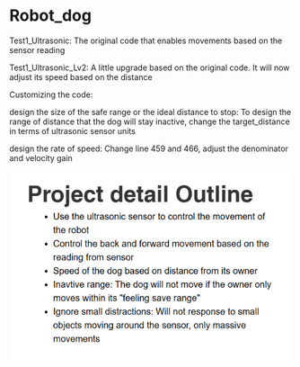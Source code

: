 # Robot_dog

Test1_Ultrasonic: The original code that enables movements based on the sensor reading

Test1_Ultrasonic_Lv2: A little upgrade based on the original code. It will now adjust its speed based on the distance

Customizing the code:

design the size of the safe range or the ideal distance to stop:
To design the range of distance that the dog will stay inactive, change the target_distance in terms of ultrasonic sensor units

design the rate of speed:
Change line 459 and 466, adjust the denominator and velocity gain



![Alt Text](images/outline.png)

